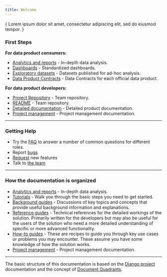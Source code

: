 ```yaml
---
title: Welcome
---
```

<!---
The Data Product Documentation document is intended to be the introduction to the various types of documentation a user might need. This is similar to the README file but provides links to more comprehensive documentation.

File name: /index.md
--->

{ Lorem ipsum dolor sit amet, consectetur adipiscing elit, sed do eiusmod tempor. }  

<!-- Provide a brief description and links to the bare minimum steps a person needs to follow to get up and running quickly. --->
### First Steps 
**For data product consumers:**  
- [Analytics and reports](analysis/index.md) - In-depth data analysis.  
- [Dashboards](analysis/index.md) - Standardized dashboards.  
- [Exploratory datasets](/sales) - Datasets published for ad-hoc analysis.  
- [Data Product Contracts](documentation/reference/project_management/templates/DC-NNN_data_contract.md) - Data Contracts for each official data product.  

**For data product developers:**  
- [Project Repository]() - Team repository.  
- [README](documentation/reference/project_management/2_Delivery/README.md) - Team repository.  
- [Detailed documentation](documentation/index.md) - Detailed product documentation.  
- [Project management](documentation/reference/project_management/index.md) - Project management documentation.  

----

### Getting Help
- Try the [FAQ](documentation/FAQ.md) to answer a number of common questions for different roles.
- Report [bugs]()
- [Request]() new features
- Talk to [the team](documentation/reference/project_management/2_Delivery/AUTHORS.md)

----

### How the documentation is organized
- [Analytics and reports](analysis/index.md) - In-depth data analysis.  
- [Tutorials](documentation/tutorial/index.md) - Walk you through the basic steps you need to get started.
- [Background guides](documentation/background/index.md) - Discussions of key topics and concepts that provide useful background information and explanations.
- [Reference guides](documentation/reference/index.md) - Technical references for the detailed workings of the solution. Primarily written for the developers but may also be useful for the users of the solution who need a more detailed understanding of specific or more advanced functionality.
- [How-to guides](documentation/how_to/index.md) - These are recipes to guide you through key use cases or problems you may encounter. These assume you have some knowledge of how the solution works.
- [Project management](documentation/reference/project_management/index.md) - Project management documentation.  
----

The basic structure of this documentation is based on the [Django project](https://docs.djangoproject.com/en/4.0/) documentation and the concept of [Document Quadrants](https://documentation.divio.com).

